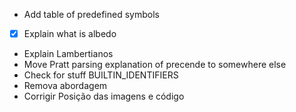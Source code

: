 - Add table of predefined symbols
- [x] Explain what is albedo
- Explain Lambertianos
- Move Pratt parsing explanation of precende to somewhere else
- Check for stuff BUILTIN_IDENTIFIERS
- Remova abordagem
- Corrigir Posição das imagens e código
